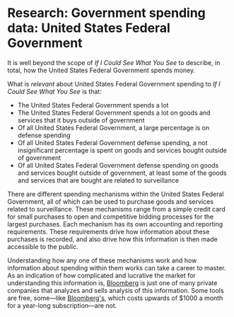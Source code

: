 # Research: Government spending data: United States Federal Government
It is well beyond the scope of _If I Could See What You See_ to describe, in total, how the United States Federal Government spends money.

What is _relevant_ about United States Federal Government spending to _If I Could See What You See_ is that:
* The United States Federal Government spends a lot
* The United States Federal Government spends a lot on goods and services that it buys outside of government
* Of all United States Federal Government, a large percentage is on defense spending
* Of all United States Federal Government defense spending, a not insignificant percentage is spent on goods and services bought outside of government
* Of all United States Federal Government defense spending on goods and services bought outside of government, at least some of the goods and services that are bought are related to surveillance

There are different spending mechanisms within the United States Federal Government, all of which can be used to purchase goods and services related to surveillance. These mechanisms range from a simple credit card for small purchases to open and competitive bidding processes for the largest purchases. Each mechanism has its own accounting and reporting requirements. These requirements drive how information about these purchases is recorded, and also drive how this information is then made accessible to the public.

Understanding how any one of these mechanisms work and how information about spending within them works can take a career to master. As an indication of how complicated and lucrative the market for understanding this information is, [Bloomberg](https://bloomberg.com/) is just one of many private companies that analyzes and sells analysis of this information. Some tools are free, some—like [Bloomberg's](https://about.bgov.com/), which costs upwards of $1000 a month for a year-long subscription—are not.
